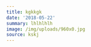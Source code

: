 ```yaml
---
title: kgkkgk
date: '2018-05-22'
summary: lhlhlhlh
image: /img/uploads/960x0.jpg
source: kskj
---
```


